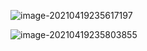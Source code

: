 ![image-20210419235617197](../../../../../../../../Desktop/ShareToMac/code-workspace/typora/antra/resources/image-20210419235617197.png)

![image-20210419235803855](../../../../../../../../Desktop/ShareToMac/code-workspace/typora/antra/resources/image-20210419235803855.png)